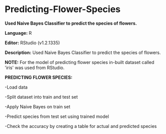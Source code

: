 # Predicting-Flower-Species
**Used Naive Bayes Classifier to predict the species of flowers.**

**Language:** R 

**Editor:** RStudio (v1.2.1335)

**Description:** Used Naive Bayes Classifier to predict the species of flowers.

**NOTE:**
For the model of predicting flower species in-built dataset called 'iris' was used from RStudio.

**PREDICTING FLOWER SPECIES:**

-Load data

-Split dataset into train and test set

-Apply Naive Bayes on train set

-Predict species from test set using trained model

-Check the accuracy by creating a table for actual and predicted species

